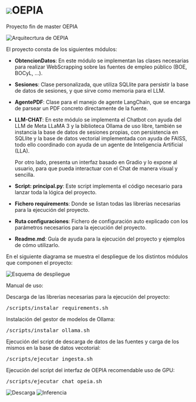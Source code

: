 <h1><img src="https://diegosanfuen.github.io/staticsTFM/logo/logo.png">OEPIA</h1> 
Proyecto fin de master OEPIA

![Arquitecrtura de OEPIA](https://diegosanfuen.github.io/staticsTFM/sources/Arquitectura2.png)

El proyecto consta de los siguientes módulos:

- **ObtencionDatos**:
  En este módulo se implementan las clases necesarias para realizar WebScrapping sobre las fuentes de empleo público (BOE, BOCyL, ...).

- **Sesiones**:
  Clase personalizada, que utiliza SQLlite para persistir la base de datos de sesiones, y que sirve como memoria para el LLM.

- **AgentePDF**:
  Clase para el manejo de agente LangChain, que se encarga de parsear un PDF concreto directamente de la fuente.

- **LLM-CHAT**:
  En este módulo se implementa el Chatbot con ayuda del LLM de Meta LLaMA 3 y la biblioteca Ollama de uso libre, también se instancia la base de datos de sesiones propias, con persistencia en SQLlite y la base de datos vectorial implementada con ayuda de FAISS, todo ello coordinado con ayuda de un agente de Inteligencia Artificial (LLA).
  
  Por otro lado, presenta un interfaz basado en Gradio y lo expone al usuario, para que pueda interactuar con el Chat de manera visual y sencilla.

- **Script: principal.py**:
  Este script implementa el código necesario para lanzar toda la lógica del proyecto.

- **Fichero requirements**:
  Donde se listan todas las librerías necesarias para la ejecución del proyecto.

- **Ruta configuraciones**:
  Fichero de configuración auto explicado con los parámetros necesarios para la ejecución del proyecto.

- **Readme.md**:
  Guía de ayuda para la ejecución del proyecto y ejemplos de cómo utilizarlo.

En el siguiente diagrama se muestra el despliegue de los distintos módulos que componen el proyecto:

![Esquema de despliegue](https://diegosanfuen.github.io/staticsTFM/sources/Despliegue%20Proyecto%20OEPIA.png)

Manual de uso:

Descarga de las librerias necesarias para la ejecución del proyecto:
<pre>
/scripts/instalar_requirements.sh
</pre>

Instalación del gestor de modelos de Ollama:
<pre>
/scripts/instalar_ollama.sh
</pre>

Ejecución del script de descarga de datos de las fuentes y carga de los mismos en la base de datos vecotorial:
<pre>
/scripts/ejecutar_ingesta.sh
</pre>

Ejecución del script del interfaz de OEPIA recomendable uso de GPU:
<pre>
/scripts/ejecutar_chat_opeia.sh
</pre>

![Descarga](https://diegosanfuen.github.io/staticsTFM/sources/EjemploCargaBBDDVectorial.gif)
![Inferencia](https://diegosanfuen.github.io/staticsTFM/sources/EjemploCargaInferencia.gif)

